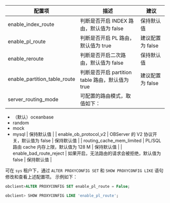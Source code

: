 | 配置项 | 描述 | 建议 |
| --- | --- | --- |
| enable_index_route | 判断是否开启 INDEX 路由，默认值为 false | 保持默认值 |
| enable_pl_route | 判断是否开启 PL 路由，默认值为 true | 建议配置为 false |
| enable_reroute | 判断是否开启二次路由，默认值为 false | 保持默认值 |
| enable_partition_table_route | 判断是否开启 partition table 路由，默认值为 true | 建议配置为 false |
| server_routing_mode | 可配置的路由模式，取值如下：
- （默认）oceanbase
- random
- mock
- mysql
 | 保持默认值 |
| enable_ob_protocol_v2 | OBServer 的 V2 协议开关，默认值为 false | 保持默认值 |
| routing_cache_mem_limited | PL/SQL 路由 cache 内存上限，默认值为 128 M | 保持默认值 |
| enable_bad_route_reject | 如果开启，无法路由的请求会被拒绝，默认值为 false | 保持默认值 |

可在 `sys` 租户下，通过 `ALTER PROXYCONFIG SET` 和 `SHOW PROXYCONFIG LIKE` 语句修改和查看上述配置项。
示例如下：
```sql
obclient>ALTER PROXYCONFIG SET enable_pl_route = False; 
```
```sql
obclient> SHOW PROXYCONFIG LIKE 'enable_pl_route';
```
